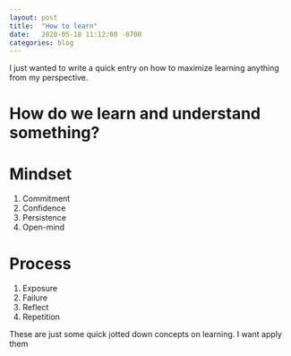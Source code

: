 ```yaml
---
layout: post
title:  "How to learn"
date:   2020-05-18 11:12:00 -0700
categories: blog
---
```


I just wanted to write a quick entry on how to maximize learning anything from my perspective.

# How do we learn and understand something?

# Mindset

1. Commitment
2. Confidence
3. Persistence
4. Open-mind

# Process

1. Exposure
2. Failure
3. Reflect
4. Repetition

These are just some quick jotted down concepts on learning. I want apply them